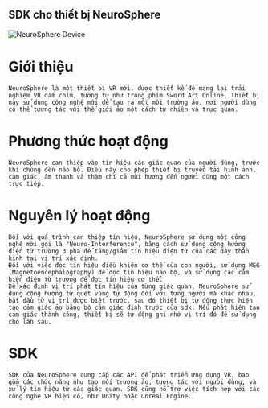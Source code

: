 ## SDK cho thiết bị NeuroSphere

![NeuroSphere Device](https://static.hotdeal.vn/images/1493/1493240/400x400/340344-.jpg)

# Giới thiệu
    NeuroSphere là một thiết bị VR mới, được thiết kế để mang lại trải nghiệm VR đắm chìm, tương tự như trong phim Sword Art Online. Thiết bị này sử dụng công nghệ mới để tạo ra một môi trường ảo, nơi người dùng có thể tương tác với thế giới ảo một cách tự nhiên và trực quan.
# Phương thức hoạt động
    NeuroSphere can thiệp vào tín hiệu các giác quan của người dùng, trước khi chúng đến não bộ. Điều này cho phép thiết bị truyền tải hình ảnh, cảm giác, âm thanh và thậm chí cả mùi hương đến người dùng một cách trực tiếp. 
# Nguyên lý hoạt động
    Đối với quá trình can thiệp tín hiệu, NeuroSphere sử dụng một công nghệ mới gọi là "Neuro-Interference", bằng cách sử dụng cộng hưởng điện từ trường 3 pha để tăng/giảm tín hiệu điện từ của các dây thần kinh tại vị trí xác định.
    Đối với việc đọc tín hiệu điều khiển cơ thể của con người, sử dụng MEG (Magnetoencephalography) để đọc tín hiệu não bộ, và sử dụng các cảm biến điện từ trường để đọc tín hiệu cơ thể.
    Để xác định vị trí phát tín hiệu của từng giác quan, NeuroSphere sử dụng cộng hường từ quét vùng tự động đối với từng người mà khác nhau, bắt đầu từ vị trí được biết trước, sau đó thiết bị tự động thực hiện tạo cảm giác ảo bằng bộ cảm giác định trước của sdk. Nếu phát hiện tạo cảm giác thành công, thiết bị sẽ tự động ghi nhớ vị trí đó để sử dụng cho lần sau. 
# SDK
    SDK của NeuroSphere cung cấp các API để phát triển ứng dụng VR, bao gồm các chức năng như tạo môi trường ảo, tương tác với người dùng, và xử lý tín hiệu từ các giác quan. SDK cũng hỗ trợ việc tích hợp với các công nghệ VR hiện có, như Unity hoặc Unreal Engine.



